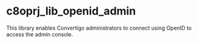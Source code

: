 # c8oprj_lib_openid_admin
This library enables Convertigo administrators to connect using OpenID to access the admin console.
